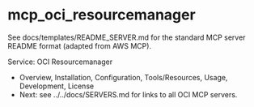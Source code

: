 # mcp_oci_resourcemanager

See docs/templates/README_SERVER.md for the standard MCP server README format (adapted from AWS MCP).

Service: OCI Resourcemanager

- Overview, Installation, Configuration, Tools/Resources, Usage, Development, License
- Next: see ../../docs/SERVERS.md for links to all OCI MCP servers.
